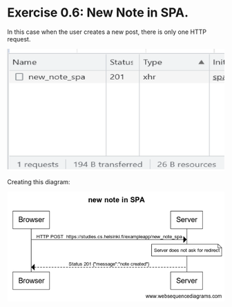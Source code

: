 # Exercise 0.6: New Note in SPA.
In this case when the user creates a new post, there is only one HTTP request.

![](./img/new_note_spa.png)

Creating this diagram: 

![](./img/newnote_spa_diagram.png)